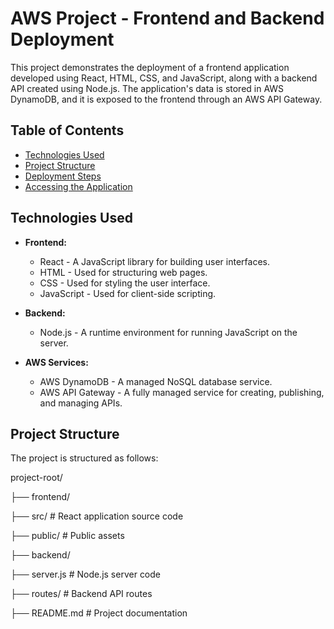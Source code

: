 # AWS Project - Frontend and Backend Deployment

This project demonstrates the deployment of a frontend application developed using React, HTML, CSS, and JavaScript, along with a backend API created using Node.js. The application's data is stored in AWS DynamoDB, and it is exposed to the frontend through an AWS API Gateway.

## Table of Contents

- [Technologies Used](#technologies-used)
- [Project Structure](#project-structure)
- [Deployment Steps](#deployment-steps)
- [Accessing the Application](#accessing-the-application)

## Technologies Used

- **Frontend:**
  - React - A JavaScript library for building user interfaces.
  - HTML - Used for structuring web pages.
  - CSS - Used for styling the user interface.
  - JavaScript - Used for client-side scripting.

- **Backend:**
  - Node.js - A runtime environment for running JavaScript on the server.

- **AWS Services:**
  - AWS DynamoDB - A managed NoSQL database service.
  - AWS API Gateway - A fully managed service for creating, publishing, and managing APIs.

## Project Structure

The project is structured as follows:

project-root/

├── frontend/

├── src/ # React application source code

├── public/ # Public assets


├── backend/

├── server.js # Node.js server code

├── routes/ # Backend API routes


├── README.md # Project documentation


